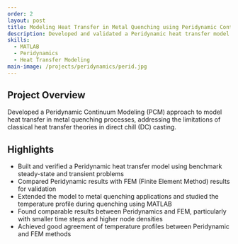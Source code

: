 ```yaml
---
order: 2
layout: post
title: Modeling Heat Transfer in Metal Quenching using Peridynamic Continuum Modeling
description: Developed and validated a Peridynamic heat transfer model to analyze temperature profiles during metal quenching, extending classical DC casting theories.
skills:
  - MATLAB
  - Peridynamics
  - Heat Transfer Modeling
main-image: /projects/peridynamics/perid.jpg
---
```


## Project Overview
Developed a Peridynamic Continuum Modeling (PCM) approach to model heat transfer in metal quenching processes, addressing the limitations of classical heat transfer theories in direct chill (DC) casting.

## Highlights
- Built and verified a Peridynamic heat transfer model using benchmark steady-state and transient problems
- Compared Peridynamic results with FEM (Finite Element Method) results for validation
- Extended the model to metal quenching applications and studied the temperature profile during quenching using MATLAB
- Found comparable results between Peridynamics and FEM, particularly with smaller time steps and higher node densities
- Achieved good agreement of temperature profiles between Peridynamic and FEM methods
